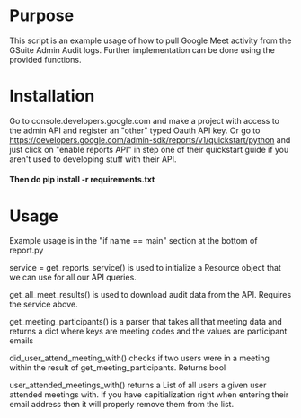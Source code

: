 # Purpose

This script is an example usage of how to pull Google Meet activity from the GSuite Admin Audit logs.
Further implementation can be done using the provided functions.

# Installation

Go to console.developers.google.com and make a project with access to the admin API and register an "other"
typed Oauth API key. Or go to https://developers.google.com/admin-sdk/reports/v1/quickstart/python and just click on
"enable reports API" in step one of their quickstart guide if you aren't used to developing stuff with their API.

#### Then do pip install -r requirements.txt

# Usage
Example usage is in the "if name == main" section at the bottom of report.py

service = get_reports_service() is used to initialize a Resource object that we can use for all our API queries.

get_all_meet_results() is used to download audit data from the API. Requires the service above.

get_meeting_participants() is a parser that takes all that meeting data and returns a dict where keys are meeting codes
and the values are participant emails

did_user_attend_meeting_with() checks if two users were in a meeting within the result of get_meeting_participants. Returns bool

user_attended_meetings_with() returns a List of all users a given user attended meetings with. If you have capitialization right
when entering their email address then it will properly remove them from the list.